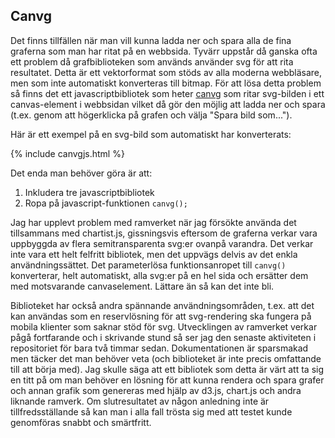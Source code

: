 ## Canvg

Det finns tillfällen när man vill kunna ladda ner och spara alla de fina graferna som man har ritat på en webbsida. Tyvärr uppstår då ganska ofta ett problem då grafbiblioteken som används använder svg för att rita resultatet. Detta är ett vektorformat som stöds av alla moderna webbläsare, men som inte automatiskt konverteras till bitmap. För att lösa detta problem så finns det ett javascriptbibliotek som heter [canvg](https://github.com/canvg/canvg) som ritar svg-bilden i ett canvas-element i webbsidan vilket då gör den möjlig att ladda ner och spara (t.ex. genom att högerklicka på grafen och välja "Spara bild som...").

Här är ett exempel på en svg-bild som automatiskt har konverterats:

{% include canvgjs.html %}

Det enda man behöver göra är att:
1. Inkludera tre javascriptbibliotek
2. Ropa på javascript-funktionen `canvg();`

Jag har upplevt problem med ramverket när jag försökte använda det tillsammans med chartist.js, gissningsvis eftersom de graferna verkar vara uppbyggda av flera semitransparenta svg:er ovanpå varandra. Det verkar inte vara ett helt felfritt bibliotek, men det uppvägs delvis av det enkla användningssättet. Det parameterlösa funktionsanropet till `canvg()` konverterar, helt automatiskt, alla svg:er på en hel sida och ersätter dem med motsvarande canvaselement. Lättare än så kan det inte bli.

Biblioteket har också andra spännande användningsområden, t.ex. att det kan användas som en reservlösning för att svg-rendering ska fungera på mobila klienter som saknar stöd för svg. Utvecklingen av ramverket verkar pågå fortfarande och i skrivande stund så ser jag den senaste aktiviteten i repositoriet för bara två timmar sedan. Dokumentationen är sparsmakad men täcker det man behöver veta (och biblioteket är inte precis omfattande till att börja med). Jag skulle säga att ett bibliotek som detta är värt att ta sig en titt på om man behöver en lösning för att kunna rendera och spara grafer och annan grafik som genereras med hjälp av d3.js, chart.js och andra liknande ramverk. Om slutresultatet av någon anledning inte är tillfredsställande så kan man i alla fall trösta sig med att testet kunde genomföras snabbt och smärtfritt.